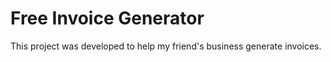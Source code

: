 # Free Invoice Generator

This project was developed to help my friend's business generate invoices.